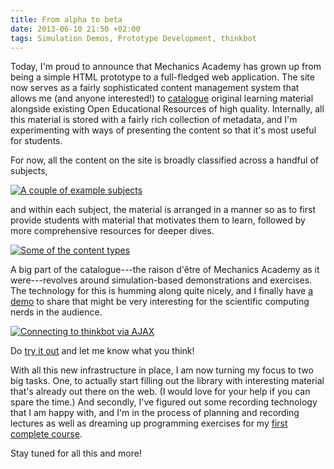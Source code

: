```yaml
---
title: From alpha to beta
date: 2013-06-10 21:50 +02:00
tags: Simulation Demos, Prototype Development, thinkbot
---
```


Today, I'm proud to announce that Mechanics Academy has grown up from
being a simple HTML prototype to a full-fledged web application. The
site now serves as a fairly sophisticated content management system
that allows me (and anyone interested!) to [catalogue](/library/)
original learning material alongside existing Open Educational
Resources of high quality. Internally, all this material is stored
with a fairly rich collection of metadata, and I'm experimenting with
ways of presenting the content so that it's most useful for students.

For now, all the content on the site is broadly classified across a
handful of subjects,

<p class="text-center"><a href="/library/"><img src="/assets/img/blog/subject-examples.png" alt="A couple of example subjects"></a></p>

and within each subject, the material is arranged in a manner so as to
first provide students with material that motivates them to learn,
followed by more comprehensive resources for deeper dives.

<p class="text-center"><a href="/library/classical-mechanics/"><img src="/assets/img/blog/content-types.png" alt="Some of the content types"></a></p>

A big part of the catalogue---the raison d'être of Mechanics Academy as
it were---revolves around simulation-based demonstrations and exercises.
The technology for this is humming along quite nicely, and I finally
have [a demo](/demo/thinkbot-api/) to share that might be very
interesting for the scientific computing nerds in the audience.

<p class="text-center"><a href="/demo/thinkbot-api/"><img src="/assets/img/blog/first-pass-fenics-gui.png" alt="Connecting to thinkbot via AJAX"></a></p>

Do [try it out](/demo/thinkbot-api/) and let me know what you think!

With all this new infrastructure in place, I am now turning my focus
to two big tasks. One, to actually start filling out the library with
interesting material that's already out there on the web. (I would
love for your help if you can spare the time.) And secondly, I've
figured out some recording technology that I am happy with, and I'm in
the process of planning and recording lectures as well as dreaming up
programming exercises for my [first complete
course](/library/course/nonlinear-elasticity/).

Stay tuned for all this and more!
